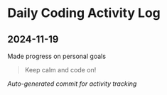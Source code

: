 # Daily Coding Activity Log

## 2024-11-19

Made progress on personal goals

> Keep calm and code on!

*Auto-generated commit for activity tracking*
